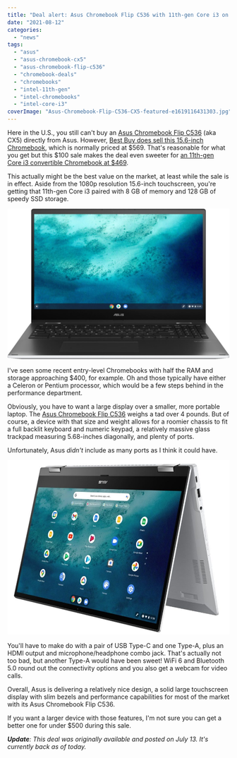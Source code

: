 ```yaml
---
title: "Deal alert: Asus Chromebook Flip C536 with 11th-gen Core i3 on sale for $469 (Update: It's back!)"
date: "2021-08-12"
categories: 
  - "news"
tags: 
  - "asus"
  - "asus-chromebook-cx5"
  - "asus-chromebook-flip-c536"
  - "chromebook-deals"
  - "chromebooks"
  - "intel-11th-gen"
  - "intel-chromebooks"
  - "intel-core-i3"
coverImage: "Asus-Chromebook-Flip-C536-CX5-featured-e1619116431303.jpg"
---
```


Here in the U.S., you still can't buy an [Asus Chromebook Flip C536](https://www.aboutchromebooks.com/news/you-can-now-buy-the-asus-chromebook-flip-c536-cx5/) (aka CX5) directly from Asus. However, [Best Buy does sell this 15.6-inch Chromebook](https://www.bestbuy.com/site/asus-2-in-1-15-6-touch-screen-chromebook-intel-core-11th-gen-i3-8gb-memory-128gb-ssd-matte-white-matte-white/6449514.p?skuId=6449514), which is normally priced at $569. That's reasonable for what you get but this $100 sale makes the deal even sweeter for [an 11th-gen Core i3 convertible Chromebook at $469](https://www.bestbuy.com/site/asus-2-in-1-15-6-touch-screen-chromebook-intel-core-11th-gen-i3-8gb-memory-128gb-ssd-matte-white-matte-white/6449514.p?skuId=6449514).

This actually might be the best value on the market, at least while the sale is in effect. Aside from the 1080p resolution 15.6-inch touchscreen, you're getting that 11th-gen Core i3 paired with 8 GB of memory and 128 GB of speedy SSD storage.

![Asus Chromebook Flip C536 CX5 11th-gen Core i3](images/Asus-Chromebook-Flip-C536-front-1024x693.jpg)

I've seen some recent entry-level Chromebooks with half the RAM and storage approaching $400, for example. Oh and those typically have either a Celeron or Pentium processor, which would be a few steps behind in the performance department.

Obviously, you have to want a large display over a smaller, more portable laptop. The [Asus Chromebook Flip C536](https://www.asus.com/us/Laptops/For-Work/Chromebook/ASUS-Chromebook-Flip-C536/) weighs a tad over 4 pounds. But of course, a device with that size and weight allows for a roomier chassis to fit a full backlit keyboard and numeric keypad, a relatively massive glass trackpad measuring 5.68-inches diagonally, and plenty of ports.

Unfortunately, Asus _didn't_ include as many ports as I think it could have.

![Acer Chromebook Flip C536 CX5 ports](images/Acer-Chromebook-Flip-C536-tent-e1610825455414.jpeg)

You'll have to make do with a pair of USB Type-C and one Type-A, plus an HDMI output and microphone/headphone combo jack. That's actually not too bad, but another Type-A would have been sweet! WiFi 6 and Bluetooth 5.0 round out the connectivity options and you also get a webcam for video calls.

Overall, Asus is delivering a relatively nice design, a solid large touchscreen display with slim bezels and performance capabilities for most of the market with its Asus Chromebook Flip C536.

If you want a larger device with those features, I'm not sure you can get a better one for under $500 during this sale.

_**Update**: This deal was originally available and posted on July 13. It's currently back as of today._
